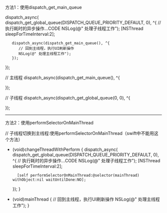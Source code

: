 方法1：使用dispatch_get_main_queue

dispatch_async( dispatch_get_global_queue(DISPATCH_QUEUE_PRIORITY_DEFAULT, 0), ^{ 
       // 执行耗时的异步操作...CODE 
        NSLog(@" 处理子线程工作"); 
        [NSThread sleepForTimeInterval:2]; 

       dispatch_async(dispatch_get_main_queue(), ^{ 
          // 回到主线程，执行UI刷新操作 
          NSLog(@" 处理主线程工作"); 
       }); 

}); 

// 主线程 
dispatch_async(dispatch_get_main_queue(), ^{ 

}); 

// 子线程 
dispatch_async(dispatch_get_global_queue(0, 0), ^{ 

}); 


 

-------------------------------------------
方法2：使用performSelectorOnMainThread

// 子线程切换到主线程:使用performSelectorOnMainThread（swift中不能用这个方法） 
- (void)changeThreadWithPerform 
{ 
    dispatch_async( dispatch_get_global_queue(DISPATCH_QUEUE_PRIORITY_DEFAULT, 0), ^{ 
        // 执行耗时的异步操作...CODE 
        NSLog(@" 处理子线程工作"); 
        [NSThread sleepForTimeInterval:2]; 

        [self performSelectorOnMainThread:@selector(mainThread) withObject:nil waitUntilDone:NO]; 

    }); 
} 

- (void)mainThread 
{ 
    // 回到主线程，执行UI刷新操作 
    NSLog(@" 处理主线程工作"); 
} 